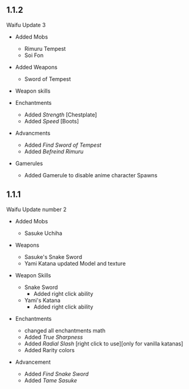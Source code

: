 ## 1.1.2
Waifu Update 3

* Added Mobs
	* Rimuru Tempest
	* Soi Fon

* Added Weapons
	* Sword of Tempest

* Weapon skills

* Enchantments
	* Added *Strength* [Chestplate]
	* Added *Speed* [Boots]
	
* Advancments
	* Added *Find Sword of Tempest*
	* Added *Befreind Rimuru*

* Gamerules
	* Added Gamerule to disable anime character Spawns


## 1.1.1
Waifu Update number 2
	
* Added Mobs
	* Sasuke Uchiha

* Weapons
	* Sasuke's Snake Sword
	* Yami Katana updated Model and texture

* Weapon Skills
	* Snake Sword
		* Added right click ability
	* Yami's Katana
		* Added right click ability

* Enchantments
	* changed all enchantments math
	* Added *True Sharpness* 
	* Added *Radial Slash* [right click to use][only for vanilla katanas]
	* Added Rarity colors

* Advancement
	* Added *Find Snake Sword*
	* Added *Tame Sasuke*
	
